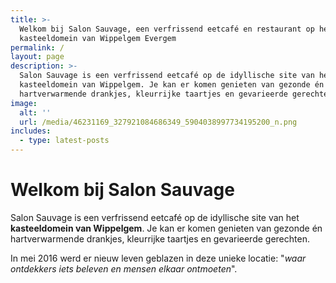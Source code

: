 ```yaml
---
title: >-
  Welkom bij Salon Sauvage, een verfrissend eetcafé en restaurant op het
  kasteeldomein van Wippelgem Evergem
permalink: /
layout: page
description: >-
  Salon Sauvage is een verfrissend eetcafé op de idyllische site van het
  kasteeldomein van Wippelgem. Je kan er komen genieten van gezonde én
  hartverwarmende drankjes, kleurrijke taartjes en gevarieerde gerechten.
image:
  alt: ''
  url: /media/46231169_327921084686349_5904038997734195200_n.png
includes:
  - type: latest-posts
---
```

# Welkom bij Salon Sauvage

Salon Sauvage is een verfrissend eetcafé op de idyllische site van het **kasteeldomein van Wippelgem**. Je kan er komen genieten van gezonde én hartverwarmende drankjes, kleurrijke taartjes en gevarieerde gerechten.

In mei 2016 werd er nieuw leven geblazen in deze unieke locatie: "_waar ontdekkers iets beleven en mensen elkaar ontmoeten_".
